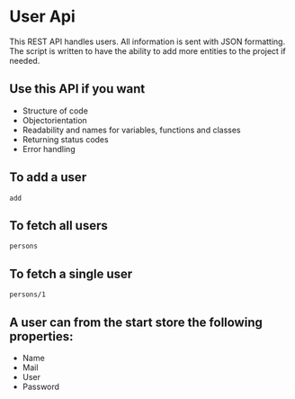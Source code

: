 # User Api

This REST API handles users. All information is sent with JSON formatting. The script is written to have the ability to add more entities to the project if needed.

## Use this API if you want

* Structure of code
* Objectorientation
* Readability and names for variables, functions and classes
* Returning status codes
* Error handling

## To add a user

```add``` 

## To fetch all users

```persons```

## To fetch a single user

```persons/1```

## A user can from the start store the following properties:

* Name
* Mail
* User
* Password
